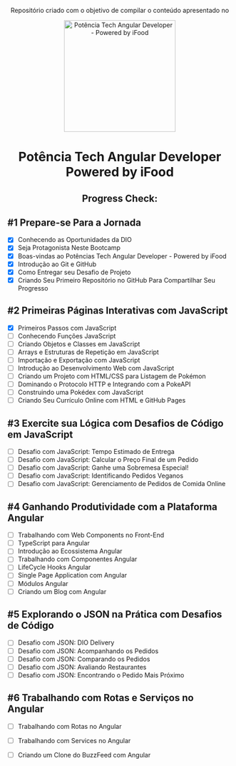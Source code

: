 <p align="center">Repositório criado com o objetivo de compilar o conteúdo apresentado no</p>

<p align="center">
  <img src="https://hermes.dio.me/tracks/a123a707-54de-4a67-88ee-5c129beb14d7.png" alt="Potência Tech Angular Developer -  Powered by iFood" width="250" height="250">
</p>

<h1 align="center">
  <b>Potência Tech Angular Developer<br>
    Powered by iFood</b>
</h1>

<h2 align="center">
  Progress Check:
</h2>

<h2><b>#1 Prepare-se Para a Jornada</b></h2>

- [x] Conhecendo as Oportunidades da DIO
- [x] Seja Protagonista Neste Bootcamp
- [x] Boas-vindas ao Potências Tech Angular Developer - Powered by iFood
- [x] Introdução ao Git e GitHub
- [x] Como Entregar seu Desafio de Projeto
- [x] Criando Seu Primeiro Repositório no GitHub Para Compartilhar Seu Progresso

<h2><b>#2 Primeiras Páginas Interativas com JavaScript</b></h2>

- [x] Primeiros Passos com JavaScript
- [ ] Conhecendo Funções JavaScript
- [ ] Criando Objetos e Classes em JavaScript
- [ ] Arrays e Estruturas de Repetição em JavaScript
- [ ] Importação e Exportação com JavaScript
- [ ] Introdução ao Desenvolvimento Web com JavaScript
- [ ] Criando um Projeto com HTML/CSS para Listagem de Pokémon
- [ ] Dominando o Protocolo HTTP e Integrando com a PokeAPI
- [ ] Construindo uma Pokédex com JavaScript
- [ ] Criando Seu Currículo Online com HTML e GitHub Pages

<h2><b>#3 Exercite sua Lógica com Desafios de Código em JavaScript</b></h2>

- [ ] Desafio com JavaScript: Tempo Estimado de Entrega
- [ ] Desafio com JavaScript: Calcular o Preço Final de um Pedido
- [ ] Desafio com JavaScript: Ganhe uma Sobremesa Especial!
- [ ] Desafio com JavaScript: Identificando Pedidos Veganos
- [ ] Desafio com JavaScript: Gerenciamento de Pedidos de Comida Online

<h2><b>#4 Ganhando Produtividade com a Plataforma Angular</b></h2>

- [ ] Trabalhando com Web Components no Front-End
- [ ] TypeScript para Angular
- [ ] Introdução ao Ecossistema Angular
- [ ] Trabalhando com Componentes Angular
- [ ] LifeCycle Hooks Angular
- [ ] Single Page Application com Angular
- [ ] Módulos Angular
- [ ] Criando um Blog com Angular

<h2><b>#5 Explorando o JSON na Prática com Desafios de Código</b></h2>

- [ ] Desafio com JSON: DIO Delivery
- [ ] Desafio com JSON: Acompanhando os Pedidos
- [ ] Desafio com JSON: Comparando os Pedidos
- [ ] Desafio com JSON: Avaliando Restaurantes
- [ ] Desafio com JSON: Encontrando o Pedido Mais Próximo

<h2><b>#6 Trabalhando com Rotas e Serviços no Angular</b></h2>

- [ ]  Trabalhando com Rotas no Angular
- [ ] Trabalhando com Services no Angular
- [ ] Criando um Clone do BuzzFeed com Angular

